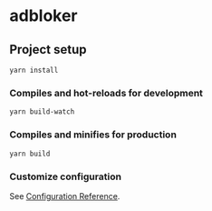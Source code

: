 # adbloker

## Project setup
```
yarn install
```

### Compiles and hot-reloads for development
```
yarn build-watch
```

### Compiles and minifies for production
```
yarn build
```

### Customize configuration
See [Configuration Reference](https://cli.vuejs.org/config/).
